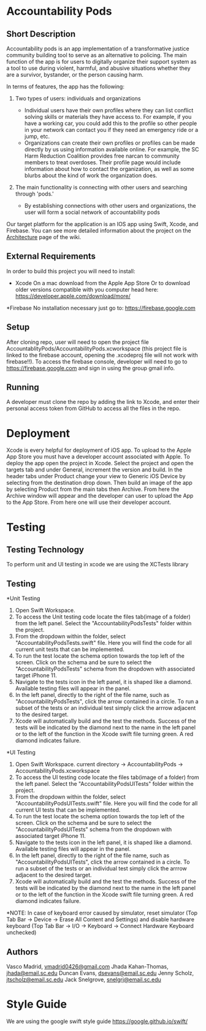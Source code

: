
# Accountability Pods


## Short Description
Accountability pods is an app implementation of a transformative justice community building tool to serve as an alternative to policing. The main function of the app is for users to digitally organize their support system as a tool to use during violent, harmful, and abusive situations whether they are a survivor, bystander, or the person causing harm.

In terms of features, the app has the following:

1. Two types of users: individuals and organizations
	* Individual users have their own profiles where they can list conflict solving skills or materials they have access to. For example, if you have a working car, you could add this to the profile so other people in your network can contact you if they need an emergency ride or a jump, etc.
	* Organizations can create their own profiles or profiles can be made directly by us using information available online. For example, the SC Harm Reduction Coalition provides free narcan to community members to treat overdoses. Their profile page would include information about how to contact the organization, as well as some blurbs about the kind of work the organization does.

2. The main functionality is connecting with other users and searching through 'pods.'
	* By establishing connections with other users and organizations, the user will form a social network of accountability pods

Our target platform for the application is an IOS app using Swift, Xcode, and Firebase. You can see more detailed information about the project on the [Architecture](https://github.com/SCCapstone/Accountability-Pods/wiki/Architecture-Milestone) page of the wiki.

## External Requirements
 
In order to build this project you will need to install:
 
* Xcode
On a mac download from the Apple App Store
Or to download older versions compatible with you computer head here:
 https://developer.apple.com/download/more/
 
*Firebase
No installation necessary just go to:
https://firebase.google.com
 
## Setup
After cloning repo, user will need to open the project file AccountablityPods/AccountabilityPods.xcworkspace (this project file is linked to the firebase account, opening the .xcodeproj file will not work with firebase!!). To access the firebase console, developer will need to go to https://firebase.google.com and sign in using the group gmail info. 

## Running
A developer must clone the repo by adding the link to Xcode, and enter their personal access token from GitHub to access all the files in the repo.

# Deployment 
Xcode is every helpful for deployment of iOS app. To upload to the Apple App Store you must have a developer account associated with Apple. To deploy the app open the project in Xcode. Select the project and open the targets tab and under General, increment the version and build. In the header tabs under Product change your view to Generic iOS Device by selecting from the destination drop down. Then build an image of the app by selecting Product from the main tabs then Archive. From here the Archive window will appear and the developer can user to upload the App to the App Store. From here one will use their developer account.

# Testing 

## Testing Technology

To perform unit and UI testing in xcode we are using the XCTests library

## Testing
*Unit Testing

1) Open Swift Workspace. 
2) To access the Unit testing code locate the files tab(image of a folder) from the left panel. Select the "AccountabilityPodsTests" folder within the project.
3) From the dropdown within the folder, select "AccountabilityPodsTests.swift" file. Here you will find the code for all current unit tests that can be implemented.
4) To run the test locate the schema option towards the top left of the screen. Click on the schema and be sure to select the "AccountabilityPodsTests" schema from the dropdown with associated target iPhone 11. 
5) Navigate to the tests icon in the left panel, it is shaped like a diamond. Available testing files will appear in the panel.
6) In the left panel, directly to the right of the file name, such as "AccountabilityPodsTests", click the arrow contained in a circle. To run a subset of the tests or an individual test simply click the arrrow adjacent to the desired target. 
7) Xcode will automatically build and the test the methods. Success of the tests will be indicated by the diamond next to the name in the left panel or to the left of the function in the Xcode swift file turning green. A red diamond indicates failure.


*UI Testing

1) Open Swift Workspace. current directory -> AccountabilityPods -> AccountabilityPods.xcworkspace 
2) To access the UI testing code locate the files tab(image of a folder) from the left panel. Select the "AccountabilityPodsUITests" folder within the project.
3) From the dropdown within the folder, select "AccountabilityPodsUITests.swift" file. Here you will find the code for all current UI tests that can be implemented.
4) To run the test locate the schema option towards the top left of the screen. Click on the schema and be sure to select the "AccountabilityPodsUITests" schema from the dropdown with associated target iPhone 11. 
5) Navigate to the tests icon in the left panel, it is shaped like a diamond. Available testing files will appear in the panel.
6) In the left panel, directly to the right of the file name, such as "AccountabilityPodsUITests", click the arrow contained in a circle. To run a subset of the tests or an individual test simply click the arrrow adjacent to the desired target. 
7) Xcode will automatically build and the test the methods. Success of the tests will be indicated by the diamond next to the name in the left panel or to the left of the function in the Xcode swift file turning green. A red diamond indicates failure.
                                                           
*NOTE: In case of keyboard error caused by simulator, reset simulator (Top Tab Bar -> Device -> Erase All Content and Settings) and disable hardware keyboard (Top Tab Bar -> I/O -> Keyboard -> Connect Hardware Keyboard unchecked)

## Authors
Vasco Madrid, vmadrid0426@gmail.com
Jhada Kahan-Thomas, jhada@email.sc.edu
Duncan Evans, dsevans@email.sc.edu
Jenny Scholz, jtscholz@email.sc.edu
Jack Snelgrove, snelgrj@email.sc.edu

# Style Guide
We are using the google swift style guide
https://google.github.io/swift/

